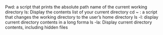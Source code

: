 Pwd: a script that prints the absolute path name of the current working directory
ls: Display the contents list of your current directory
cd ~ : a script that changes the working directory to the user’s home directory
ls -l: display current directory contents in a long forma
ls -la: Display current directory contents, including hidden files

